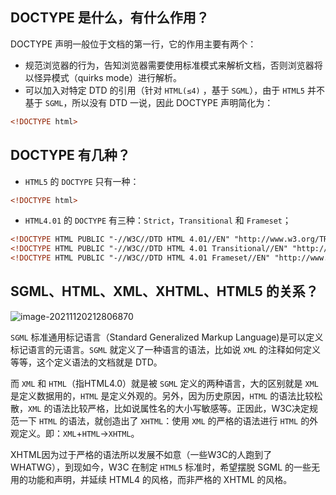 ## DOCTYPE 是什么，有什么作用？

DOCTYPE 声明一般位于文档的第一行，它的作用主要有两个：

- 规范浏览器的行为，告知浏览器需要使用标准模式来解析文档，否则浏览器将以怪异模式（quirks mode）进行解析。
- 可以加入对特定 DTD 的引用（针对 `HTML(≤4)` ，基于 `SGML`），由于 `HTML5` 并不基于 `SGML`，所以没有 DTD 一说，因此 DOCTYPE 声明简化为：

```html
<!DOCTYPE html>
```



## DOCTYPE 有几种？

- `HTML5` 的 `DOCTYPE` 只有一种：

```html
<!DOCTYPE html>
```

- `HTML4.01` 的 `DOCTYPE` 有三种：`Strict`，`Transitional` 和 `Frameset`；

```html
<!DOCTYPE HTML PUBLIC "-//W3C//DTD HTML 4.01//EN" "http://www.w3.org/TR/html4/strict.dtd">
<!DOCTYPE HTML PUBLIC "-//W3C//DTD HTML 4.01 Transitional//EN" "http://www.w3.org/TR/html4/loose.dtd">
<!DOCTYPE HTML PUBLIC "-//W3C//DTD HTML 4.01 Frameset//EN" "http://www.w3.org/TR/html4/frameset.dtd">
```



## SGML、HTML、XML、XHTML、HTML5 的关系？

![image-20211120212806870](https://zhuye-1308301598.file.myqcloud.com/markdown/image-20211120212806870.png)

`SGML` 标准通用标记语言（Standard Generalized Markup Language)是可以定义标记语言的元语言。`SGML` 就定义了一种语言的语法，比如说 `XML` 的注释如何定义等等，这个定义语法的文档就是 DTD。

而 `XML` 和 `HTML`（指HTML4.0）就是被 `SGML` 定义的两种语言，大的区别就是 `XML` 是定义数据用的，`HTML` 是定义外观的。另外，因为历史原因，`HTML` 的语法比较松散，`XML` 的语法比较严格，比如说属性名的大小写敏感等。正因此，W3C决定规范一下 `HTML` 的语法，就创造出了 `XHTML`：使用 `XML` 的严格的语法进行 `HTML` 的外观定义。即：`XML`+`HTML`→`XHTML`。

XHTML因为过于严格的语法所以发展不如意（一些W3C的人跑到了WHATWG），到现如今，W3C 在制定 `HTML5` 标准时，希望摆脱 SGML 的一些无用的功能和声明，并延续 HTML4 的风格，而非严格的 XHTML 的风格。